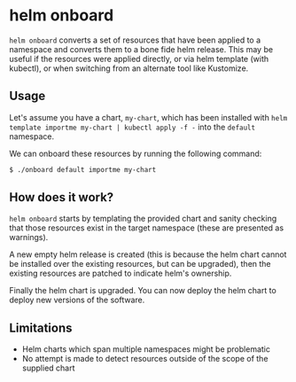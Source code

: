 # helm onboard

`helm onboard` converts a set of resources that have been applied to a namespace and
converts them to a bone fide helm release. This may be useful if the resources
were applied directly, or via helm template (with kubectl), or when switching from
an alternate tool like Kustomize.

## Usage

Let's assume you have a chart, `my-chart`, which has been installed with
`helm template importme my-chart | kubectl apply -f -` into the `default`
namespace.

We can onboard these resources by running the following command:

```bash
$ ./onboard default importme my-chart
```

## How does it work?

`helm onboard` starts by templating the provided chart and sanity checking
that those resources exist in the target namespace (these are presented as
warnings).

A new empty helm release is created (this is because the helm chart cannot
be installed over the existing resources, but can be upgraded), then the
existing resources are patched to indicate helm's ownership.

Finally the helm chart is upgraded. You can now deploy the helm chart
to deploy new versions of the software.

## Limitations

* Helm charts which span multiple namespaces might be problematic
* No attempt is made to detect resources outside of the scope of
  the supplied chart
